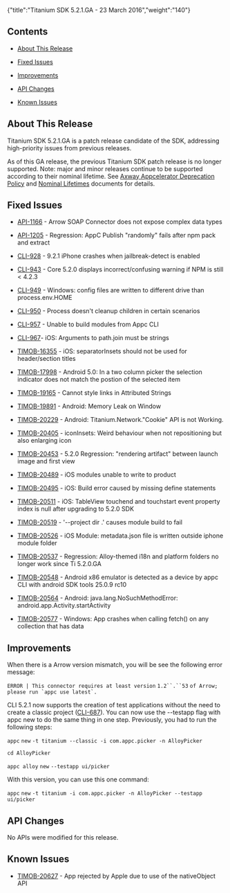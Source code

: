 {"title":"Titanium SDK 5.2.1.GA - 23 March 2016","weight":"140"} 

## Contents

*   [About This Release](#AboutThisRelease)
    
*   [Fixed Issues](#FixedIssues)
    
*   [Improvements](#Improvements)
    
*   [API Changes](#APIChanges)
    
*   [Known Issues](#KnownIssues)
    

## About This Release

Titanium SDK 5.2.1.GA is a patch release candidate of the SDK, addressing high-priority issues from previous releases.

As of this GA release, the previous Titanium SDK patch release is no longer supported. Note: major and minor releases continue to be supported according to their nominal lifetime. See [Axway Appcelerator Deprecation Policy](/docs/appc/AMPLIFY_Appcelerator_Services_Overview/Axway_Appcelerator_Deprecation_Policy/) and [Nominal Lifetimes](/docs/appc/AMPLIFY_Appcelerator_Services_Overview/Axway_Appcelerator_Product_Lifecycle/#NominalLifetimes) documents for details.

## Fixed Issues

*   [API-1166](https://jira.appcelerator.org/browse/API-1166) - Arrow SOAP Connector does not expose complex data types
    
*   [API-1205](https://jira.appcelerator.org/browse/API-1205) - Regression: AppC Publish "randomly" fails after npm pack and extract
    
*   [CLI-928](https://jira.appcelerator.org/browse/CLI-928) - 9.2.1 iPhone crashes when jailbreak-detect is enabled
    
*   [CLI-943](https://jira.appcelerator.org/browse/CLI-943) - Core 5.2.0 displays incorrect/confusing warning if NPM is still < 4.2.3
    
*   [CLI-949](https://jira.appcelerator.org/browse/CLI-949) - Windows: config files are written to different drive than process.env.HOME
    
*   [CLI-950](https://jira.appcelerator.org/browse/CLI-950) - Process doesn't cleanup children in certain scenarios
    
*   [CLI-957](https://jira.appcelerator.org/browse/CLI-957) - Unable to build modules from Appc CLI
    
*   [CLI-967](https://jira.appcelerator.org/browse/CLI-967)\- iOS: Arguments to path.join must be strings
    
*   [TIMOB-16355](https://jira.appcelerator.org/browse/TIMOB-16355) - iOS: separatorInsets should not be used for header/section titles
    
*   [TIMOB-17998](https://jira.appcelerator.org/browse/TIMOB-17998) - Android 5.0: In a two column picker the selection indicator does not match the postion of the selected item
    
*   [TIMOB-19165](https://jira.appcelerator.org/browse/TIMOB-19165) - Cannot style links in Attributed Strings
    
*   [TIMOB-19891](https://jira.appcelerator.org/browse/TIMOB-19891) - Android: Memory Leak on Window
    
*   [TIMOB-20229](https://jira.appcelerator.org/browse/TIMOB-20229) - Android: Titanium.Network."Cookie" API is not Working.
    
*   [TIMOB-20405](https://jira.appcelerator.org/browse/TIMOB-20405) - iconInsets: Weird behaviour when not repositioning but also enlarging icon
    
*   [TIMOB-20453](https://jira.appcelerator.org/browse/TIMOB-20453) - 5.2.0 Regression: "rendering artifact" between launch image and first view
    
*   [TIMOB-20489](https://jira.appcelerator.org/browse/TIMOB-20489) - iOS modules unable to write to product
    
*   [TIMOB-20495](https://jira.appcelerator.org/browse/TIMOB-20495) - iOS: Build error caused by missing define statements
    
*   [TIMOB-20511](https://jira.appcelerator.org/browse/TIMOB-20511) - iOS: TableView touchend and touchstart event property index is null after upgrading to 5.2.0 SDK
    
*   [TIMOB-20519](https://jira.appcelerator.org/browse/TIMOB-20519) - '--project dir .' causes module build to fail
    
*   [TIMOB-20526](https://jira.appcelerator.org/browse/TIMOB-20526) - iOS Module: metadata.json file is written outside iphone module folder
    
*   [TIMOB-20537](https://jira.appcelerator.org/browse/TIMOB-20537) - Regression: Alloy-themed i18n and platform folders no longer work since Ti 5.2.0.GA
    
*   [TIMOB-20548](https://jira.appcelerator.org/browse/TIMOB-20548) - Android x86 emulator is detected as a device by appc CLI with android SDK tools 25.0.9 rc10
    
*   [TIMOB-20564](https://jira.appcelerator.org/browse/TIMOB-20564) - Android: java.lang.NoSuchMethodError: android.app.Activity.startActivity
    
*   [TIMOB-20577](https://jira.appcelerator.org/browse/TIMOB-20577) - Windows: App crashes when calling fetch() on any collection that has data
    

## Improvements

When there is a Arrow version mismatch, you will be see the following error message:

`ERROR | This connector requires at least version` `1.2``.``53` ``of Arrow; please run `appc use latest`.``

CLI 5.2.1 now supports the creation of test applications without the need to create a classic project ([CLI-687](https://jira.appcelerator.org/browse/CLI-687)). You can now use the \--testapp flag with appc new to do the same thing in one step. Previously, you had to run the following steps:

`appc` `new` `-t titanium --classic -i com.appc.picker -n AlloyPicker`

`cd AlloyPicker`

`appc alloy` `new` `--testapp ui/picker`

With this version, you can use this one command:

`appc` `new` `-t titanium -i com.appc.picker -n AlloyPicker --testapp ui/picker`

## API Changes

No APIs were modified for this release.

## Known Issues

*   [TIMOB-20627](https://jira.appcelerator.org/browse/TIMOB-20627) - App rejected by Apple due to use of the nativeObject API